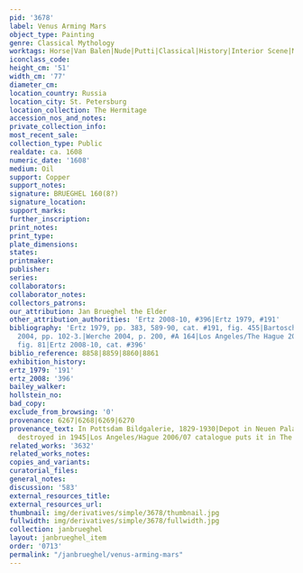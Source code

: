 ```yaml
---
pid: '3678'
label: Venus Arming Mars
object_type: Painting
genre: Classical Mythology
worktags: Horse|Van Balen|Nude|Putti|Classical|History|Interior Scene|Mythological|Armor
iconclass_code:
height_cm: '51'
width_cm: '77'
diameter_cm:
location_country: Russia
location_city: St. Petersburg
location_collection: The Hermitage
accession_nos_and_notes:
private_collection_info:
most_recent_sale:
collection_type: Public
realdate: ca. 1608
numeric_date: '1608'
medium: Oil
support: Copper
support_notes:
signature: BRUEGHEL 160(8?)
signature_location:
support_marks:
further_inscription:
print_notes:
print_type:
plate_dimensions:
states:
printmaker:
publisher:
series:
collaborators:
collaborator_notes:
collectors_patrons:
our_attribution: Jan Brueghel the Elder
other_attribution_authorities: 'Ertz 2008-10, #396|Ertz 1979, #191'
bibliography: 'Ertz 1979, pp. 383, 589-90, cat. #191, fig. 455|Bartoschek & Vogtherr
  2004, pp. 102-3.|Werche 2004, p. 200, #A 164|Los Angeles/The Hague 2006, p. 149,
  fig. 81|Ertz 2008-10, cat. #396'
biblio_reference: 8858|8859|8860|8861
exhibition_history:
ertz_1979: '191'
ertz_2008: '396'
bailey_walker:
hollstein_no:
bad_copy:
exclude_from_browsing: '0'
provenance: 6267|6268|6269|6270
provenance_text: In Pottsdam Bildgalerie, 1829-1930|Depot in Neuen Palais, 1930-1945|Thought
  destroyed in 1945|Los Angeles/Hague 2006/07 catalogue puts it in The Hermitage presently
related_works: '3632'
related_works_notes:
copies_and_variants:
curatorial_files:
general_notes:
discussion: '583'
external_resources_title:
external_resources_url:
thumbnail: img/derivatives/simple/3678/thumbnail.jpg
fullwidth: img/derivatives/simple/3678/fullwidth.jpg
collection: janbrueghel
layout: janbrueghel_item
order: '0713'
permalink: "/janbrueghel/venus-arming-mars"
---
```

